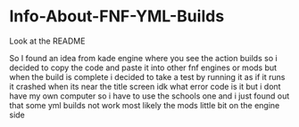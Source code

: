 # Info-About-FNF-YML-Builds
Look at the README

So I found an idea from kade engine where you see the action builds so i decided to copy the code and paste it into other fnf engines or mods but when the build is complete i decided to take a test by running it as if it runs it crashed when its near the title screen idk what error code is it but i dont have my own computer so i have to use the schools one and i just found out that some yml builds not work most likely the mods little bit on the engine side
